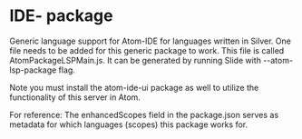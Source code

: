 # IDE- package

Generic language support for Atom-IDE for languages written in Silver.
One file needs to be added for this generic package to work. This file is called
AtomPackageLSPMain.js. It can be generated by running Slide with --atom-lsp-package
flag.

Note you must install the atom-ide-ui package as well to utilize the functionality
of this server in Atom.

For reference: The enhancedScopes field in the package.json serves as
metadata for which languages (scopes) this package works for.
